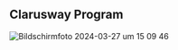 ## Clarusway Program 

![Bildschirmfoto 2024-03-27 um 15 09 46](https://github.com/ucangun/HTML-CSS-Projects/assets/149247682/14592be5-0f79-4230-af34-1f27efa9b2fc)
